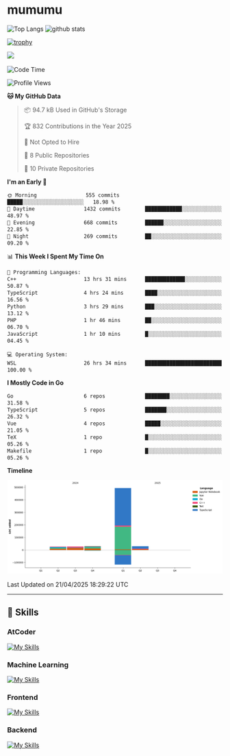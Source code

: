 # mumumu

<p align="left"> 
  <img alt="Top Langs" height="150px" src="https://github-readme-stats.vercel.app/api/top-langs/?username=mumumu6&layout=compact&show_icons=true&count_private=true" />
  <img alt="github stats" height="150px" src="https://github-readme-stats.vercel.app/api?username=mumumu6&show_icons=true&count_private=true&include_all_commits=true" />
</p>

[![trophy](https://github-profile-trophy.vercel.app/?username=mumumu6&margin-w=5&margin-h=5)](https://github.com/mumumu6/)

![](https://github-profile-summary-cards.vercel.app/api/cards/profile-details?username=mumumu6&theme=transparent)

<!--START_SECTION:waka-->
![Code Time](http://img.shields.io/badge/Code%20Time-38%20hrs%2044%20mins-blue)

![Profile Views](http://img.shields.io/badge/Profile%20Views-9-blue)

**🐱 My GitHub Data** 

> 📦 94.7 kB Used in GitHub's Storage 
 > 
> 🏆 832 Contributions in the Year 2025
 > 
> 🚫 Not Opted to Hire
 > 
> 📜 8 Public Repositories 
 > 
> 🔑 10 Private Repositories 
 > 
**I'm an Early 🐤** 

```text
🌞 Morning                555 commits         █████░░░░░░░░░░░░░░░░░░░░   18.98 % 
🌆 Daytime                1432 commits        ████████████░░░░░░░░░░░░░   48.97 % 
🌃 Evening                668 commits         ██████░░░░░░░░░░░░░░░░░░░   22.85 % 
🌙 Night                  269 commits         ██░░░░░░░░░░░░░░░░░░░░░░░   09.20 % 
```


📊 **This Week I Spent My Time On** 

```text
💬 Programming Languages: 
C++                      13 hrs 31 mins      █████████████░░░░░░░░░░░░   50.87 % 
TypeScript               4 hrs 24 mins       ████░░░░░░░░░░░░░░░░░░░░░   16.56 % 
Python                   3 hrs 29 mins       ███░░░░░░░░░░░░░░░░░░░░░░   13.12 % 
PHP                      1 hr 46 mins        ██░░░░░░░░░░░░░░░░░░░░░░░   06.70 % 
JavaScript               1 hr 10 mins        █░░░░░░░░░░░░░░░░░░░░░░░░   04.45 % 

💻 Operating System: 
WSL                      26 hrs 34 mins      █████████████████████████   100.00 % 
```

**I Mostly Code in Go** 

```text
Go                       6 repos             ████████░░░░░░░░░░░░░░░░░   31.58 % 
TypeScript               5 repos             ███████░░░░░░░░░░░░░░░░░░   26.32 % 
Vue                      4 repos             █████░░░░░░░░░░░░░░░░░░░░   21.05 % 
TeX                      1 repo              █░░░░░░░░░░░░░░░░░░░░░░░░   05.26 % 
Makefile                 1 repo              █░░░░░░░░░░░░░░░░░░░░░░░░   05.26 % 
```



**Timeline**

![Lines of Code chart](https://raw.githubusercontent.com/mumumu6/mumumu6/main/assets/bar_graph.png)


 Last Updated on 21/04/2025 18:29:22 UTC
<!--END_SECTION:waka-->

---

## 🚀 Skills

### AtCoder

[![My Skills](https://skillicons.dev/icons?i=cpp)](https://skillicons.dev)

### Machine Learning

[![My Skills](https://skillicons.dev/icons?i=tensorflow,pytorch)](https://skillicons.dev)

### Frontend

[![My Skills](https://skillicons.dev/icons?i=vuejs,react,ts,html,css)](https://skillicons.dev)

### Backend

[![My Skills](https://skillicons.dev/icons?i=go)](https://skillicons.dev)
